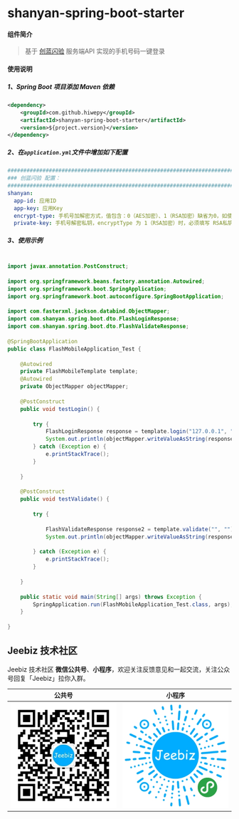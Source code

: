 # shanyan-spring-boot-starter

#### 组件简介

> 基于 [创蓝闪验](https://shanyan.253.com/) 服务端API 实现的手机号码一键登录


#### 使用说明

##### 1、Spring Boot 项目添加 Maven 依赖

``` xml
<dependency>
	<groupId>com.github.hiwepy</groupId>
	<artifactId>shanyan-spring-boot-starter</artifactId>
	<version>${project.version}</version>
</dependency>
```

##### 2、在`application.yml`文件中增加如下配置

```yaml
#################################################################################################
### 创蓝闪验 配置：
#################################################################################################
shanyan:
  app-id: 应用ID
  app-key: 应用Key
  encrypt-type: 手机号加解密方式，值包含：0（AES加密）、1（RSA加密）缺省为0，如使用RSA方式则在创建应用时必须填写RSA公钥。
  private-key: 手机号解密私钥，encryptType 为 1（RSA加密）时，必须填写 RSA私钥
```

##### 3、使用示例

 
```java

import javax.annotation.PostConstruct;

import org.springframework.beans.factory.annotation.Autowired;
import org.springframework.boot.SpringApplication;
import org.springframework.boot.autoconfigure.SpringBootApplication;

import com.fasterxml.jackson.databind.ObjectMapper;
import com.shanyan.spring.boot.dto.FlashLoginResponse;
import com.shanyan.spring.boot.dto.FlashValidateResponse;

@SpringBootApplication
public class FlashMobileApplication_Test {
	
	@Autowired
	private FlashMobileTemplate template;
	@Autowired
	private ObjectMapper objectMapper;
	
	@PostConstruct
	public void testLogin() {

		try {
			FlashLoginResponse response = template.login("127.0.0.1", "00001");
			System.out.println(objectMapper.writeValueAsString(response));
		} catch (Exception e) {
			e.printStackTrace();
		}

	}

	@PostConstruct
	public void testValidate() {

		try {
			
			FlashValidateResponse response2 = template.validate("", "");
			System.out.println(objectMapper.writeValueAsString(response2));

		} catch (Exception e) {
			e.printStackTrace();
		}

	}
	
	public static void main(String[] args) throws Exception {
		SpringApplication.run(FlashMobileApplication_Test.class, args);
	}

}
```

## Jeebiz 技术社区

Jeebiz 技术社区 **微信公共号**、**小程序**，欢迎关注反馈意见和一起交流，关注公众号回复「Jeebiz」拉你入群。

|公共号|小程序|
|---|---|
| ![](images/m_1008c72451fffbd7ef1b13a1025fd595_r.jpg)| ![](/images/m_84ed341cdee3263fcc39bc23834034d1_r.jpg)|